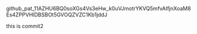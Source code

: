 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


this is commit2
